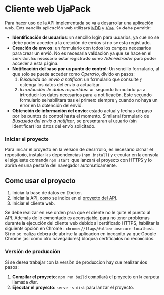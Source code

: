 # Cliente web UjaPack
Para hacer uso de la API implementada se va a desarrollar una aplicación web. Esta sencilla aplicación web utilizará [MDB](https://mdbootstrap.com/docs/vue/) y [Vue](https://vuejs.org/). Se debe permitir:

- **Identificación de usuarios**: un sencillo login para usuarios, ya que no se debe poder acceder a la creación de envíos si no se esta registrado.
- **Creación de envíos**: un formulario con todos los campos necesarios para crear un envió. No es necesaria validación ya que se hace en el servidor. Es necesario estar registrado como *Administrador* para poder acceder a esta página.
- **Notificación del paso por un punto de control**: Un sencillo formulario, al que solo se puede acceder como *Operario*, divido en pasos:
   1. *Búsqueda del envío a notificar*: un formulario que consulte y obtenga los datos del envío a actualizar.
   2. *Introducción de datos requeridos*: un segundo formulario para introducir los datos necesarios para la notificación. Este segundo formulario se habilitara tras el primero siempre y cuando no haya un error en la obtención del envió.
- **Obtención de información del envío**: estado actual y fechas de paso por los puntos de control hasta el momento. Similar al formulario de *Búsqueda del envío a notificar*, se presentaran al usuario (sin identificar) los datos del envío solicitado.

### Iniciar el proyecto
Para iniciar el proyecto en la versión de desarrollo, es necesario clonar el repositorio, instalar las dependencias (``` npm install ```) y ejecutar en la consola el siguiente comando ``` npm start ```, que lanzará el proyecto con HTTPS y lo abrirá en una pestaña del navegador automaticamente.

## Como usar el proyecto
1. Iniciar la base de datos en Docker.
2. Iniciar la API, como se indica en el [proyecto del API](https://github.com/sjm00010/Practicas-DAE).
3. Iniciar el cliente web.

Se debe realizar en ese orden para que el cliente no le quite el puerto al API. Además de lo comentado es aconsejable, para no tener problemas durante la ejecución del cliente web debido al certificado HTTPS, habilitar la siguiente opción en Chrome : ```chrome://flags/#allow-insecure-localhost```. Si no se realiza debera de abrirse la aplicacion en incognito ya que Google Chrome (así como otro navegadores) bloquea certificados no reconcidos.

### Versión de producción
Si se desea trabajar con la versión de produccion hay que realizar dos pasos:
1. **Compilar el proyecto**: ```npm run build``` compilará el proyecto en la carpeta llamada *dist*.
2. **Ejecutar el proyecto**: ```serve -s dist``` para lanzar el proyecto.
